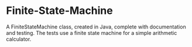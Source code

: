 # Finite-State-Machine
A FiniteStateMachine class, created in Java, complete with documentation and testing. The tests use a finite state machine for a simple arithmetic calculator.
